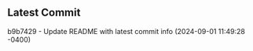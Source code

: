 
## Latest Commit
b9b7429 - Update README with latest commit info (2024-09-01 11:49:28 -0400) <Yunxi-Zhou>
